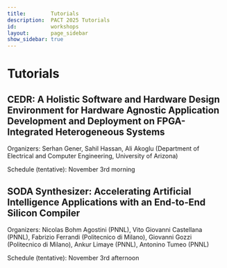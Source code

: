 ```yaml
---
title:        Tutorials
description:  PACT 2025 Tutorials
id:           workshops
layout:       page_sidebar
show_sidebar: true
---
```


# Tutorials

## CEDR: A Holistic Software and Hardware Design Environment for Hardware Agnostic Application Development and Deployment on FPGA-Integrated Heterogeneous Systems

Organizers: Serhan Gener, Sahil Hassan, Ali Akoglu (Department of Electrical and Computer Engineering, University of Arizona)

Schedule (tentative): November 3rd morning

## SODA Synthesizer: Accelerating Artificial Intelligence Applications with an End-to-End Silicon Compiler

Organizers: Nicolas Bohm Agostini (PNNL), Vito Giovanni Castellana (PNNL), Fabrizio Ferrandi (Politecnico di Milano), Giovanni Gozzi (Politecnico di Milano), Ankur Limaye (PNNL), Antonino Tumeo (PNNL)

Schedule (tentative): November 3rd afternoon

<!-- 
# Call for Workshops/Tutorials

We are soliciting proposals for workshops and tutorials within [the general scope of PACT](../submit). Members of the community are encouraged to submit proposals for workshops and tutorials that bring together researchers and practitioners to share their tools, technologies, latest results and to discuss work in progress and new directions. Topics on distributed system innovations leveraging new device and packaging innovations, trends in heterogeneous computing based on domain specific accelerators, compilation/system-management for such systems, and addressing emerging applications domains, are encouraged.

Those interested in organizing a workshop or tutorial are invited to contact the Workshops and Tutorials co-chairs Nikolaos Alachiotis ([n.alachiotis@utwente.nl](n.alachiotis@utwente.nl)) and Ana-Lucia Varbanescu ([a.l.varbanescu@utwente.nl](a.l.varbanescu@utwente.nl)).  Should you need additional information before you write and/or submit your proposal, feel free to contact the co-chairs for further advice/clarifications. We will be reviewing applications on a rolling basis and encourage potential organizers to contact us as early as possible. 

## Important Dates
* Submission deadline for workshops and tutorial proposals: June 10, 2025.  
* Notification: within 14 days from submission (not later than June 24th, 2025).  
* Workshop/Tutorials to be held on November 3, 2025 (full day).   

-->

<!-- 

## Proposal Submission
Proposals should be submitted in a single PDF file (ideally not exceeding 3 pages), via email to Ana-Lucia Varbanescu [a.l.varbanescu@utwente.nl](a.l.varbanescu@utwente.nl) and/or Nikolaos Alachiotis [n.alachiotis@utwente.nl](n.alachiotis@utwente.nl). Proposals should include the following information: 
**Workshops**  
*Title, scope, and main topics of the workshop
* Format of the workshop (including invited talks, submitted paper presentations, panels, pitches, etc.)
* Timeline for the workshop (the publication of the website, CfP, notifications, camera-ready, complete program.) 
* Methods to ensure the quality of the accepted program (if applicable)
* Invited or keynote speakers (if applicable/known)
* Panel topics and invited panelists (if applicable/known)
*  Organizers’ bio and affiliation, and a tentative list of PC members
* Duration (half day / full day)
* Expected number of participants and audience mix (students, staff, professionals, etc.)
* Special required infrastructure (if applicable) 
* Information on past editions of the workshop, where applicable - please include statistics on the number of attendees and submissions.

**Tutorials**
* Title and abstract of the tutorial
* An outline of tutorial content and objectives - please indicate clearly the hands-on components, if applicable.  
* Prerequisite knowledge for the participants
* Special infrastructure requirements (if applicable)
* Feedback collection mechanisms
* Organizers’ bio and affiliation
* Duration (half day / full day)
* Expected number of participants and audience mix (students, staff, professionals, etc.)
* Information on editions of the tutorial, where applicable - please include statistics on the number of attendees and/or any additional feedback information you may have received. 

-->



